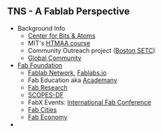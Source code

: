 ## TNS - A Fablab Perspective
* Background Info
  * [Center for Bits & Atoms](http://cba.mit.edu/about/index.html)
  * MIT's [HTMAA course](https://ocw.mit.edu/courses/media-arts-and-sciences/mas-863-how-to-make-almost-anything-fall-2002/)
  * Community Outreach project ([Boston SETC](https://www.facebook.com/pg/FabLabBoston/about/?ref=page_internal))
  * [Global Community](https://fablabs.io/labs/map)
* [Fab Foundation](https://www.fabfoundation.org/)
  * [Fablab Network](https://www.fabfoundation.org/global-community/), [Fablabs.io](https://www.fabfoundation.org/global-community/#fablab-map)
  * Fab Education aka [Academany](https://www.fabfoundation.org/education/#academany-full)
  * [Fab Research](https://www.fabfoundation.org/projects-initiatives/#fabresearch)
  * [SCOPES-DF](https://www.fabfoundation.org/education/#scopes-full)
  * FabX Events: [International Fab Conference](https://www.fabevent.org/)
  * [Fab Cities](https://fab.city/)
  * [Fab Economy](https://www.fabeconomy.com/)
* 
